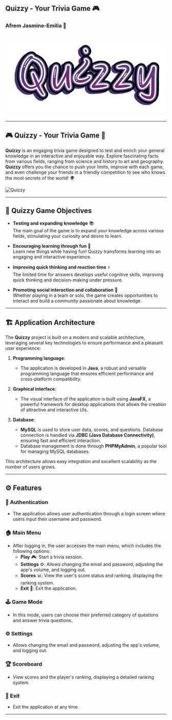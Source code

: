 
## **Quizzy** - Your Trivia Game 🎮  
### Afrem Jasmine-Emilia 🧠
# ![Quizzy](https://github.com/Jasmine-Afrem/Quizzy/blob/main/src/main/resources/Quizzy.png)  

---

## **🎮 Quizzy - Your Trivia Game** 🧠

**Quizzy** is an engaging trivia game designed to test and enrich your general knowledge in an interactive and enjoyable way. Explore fascinating facts from various fields, ranging from science and history to art and geography. **Quizzy** offers you the chance to push your limits, improve with each game, and even challenge your friends in a friendly competition to see who knows the most secrets of the world! 🌍

![Quizzy](https://github.com/Jasmine-Afrem/Quizzy/blob/main/Quizzy.gif)

---

## **🎯 Quizzy Game Objectives**

- **Testing and expanding knowledge** 📚  
    The main goal of the game is to expand your knowledge across various fields, stimulating your curiosity and desire to learn.

- **Encouraging learning through fun** 🎉  
    Learn new things while having fun! Quizzy transforms learning into an engaging and interactive experience.

- **Improving quick thinking and reaction time** ⚡  
    The limited time for answers develops useful cognitive skills, improving quick thinking and decision-making under pressure.

- **Promoting social interaction and collaboration** 🤝  
    Whether playing in a team or solo, the game creates opportunities to interact and build a community passionate about knowledge.

---

## **🏗️ Application Architecture**

The **Quizzy** project is built on a modern and scalable architecture, leveraging several key technologies to ensure performance and a pleasant user experience:

1. **Programming language**:  
   - The application is developed in **Java**, a robust and versatile programming language that ensures efficient performance and cross-platform compatibility.

2. **Graphical interface**:  
   - The visual interface of the application is built using **JavaFX**, a powerful framework for desktop applications that allows the creation of attractive and interactive UIs.

3. **Database**:  
   - **MySQL** is used to store user data, scores, and questions. Database connection is handled via **JDBC (Java Database Connectivity)**, ensuring fast and efficient interaction.  
   - Database management is done through **PHPMyAdmin**, a popular tool for managing MySQL databases.

This architecture allows easy integration and excellent scalability as the number of users grows.

---

## **⚙️ Features**

### **🔑 Authentication**
- The application allows user authentication through a login screen where users input their username and password.

### **🏠 Main Menu**
- After logging in, the user accesses the main menu, which includes the following options:
  - **Play** 🎮: Start a trivia session.
  - **Settings** ⚙️: Allows changing the email and password, adjusting the app's volume, and logging out.
  - **Scores** 📊: View the user's score status and ranking, displaying the ranking system.
  - **Exit** 🚪: Exit the application.

### **🕹️ Game Mode**
- In this mode, users can choose their preferred category of questions and answer trivia questions.

### **⚙️ Settings**
- Allows changing the email and password, adjusting the app's volume, and logging out.

### **🏆 Scoreboard**
- View scores and the player's ranking, displaying a detailed ranking system.

### **🚪 Exit**
- Exit the application at any time.

---

